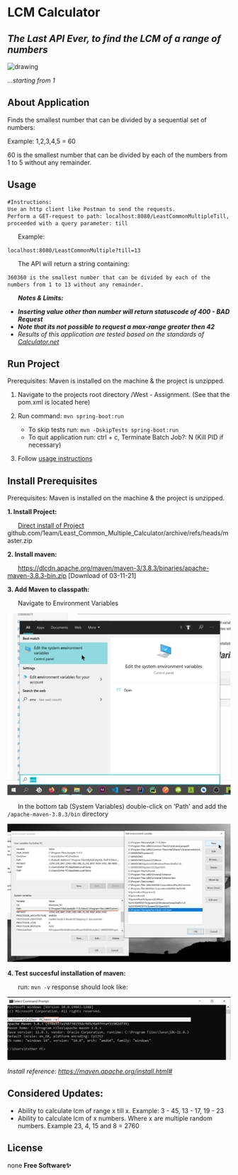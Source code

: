 # LCM Calculator
## _*The Last API Ever, to find the LCM of a range of numbers*_

<img src="https://3.bp.blogspot.com/-oGZMRz-z0Ho/WJAuvFCLv5I/AAAAAAAAEiU/9-o6cIouVoMIE7ISZH8wmMHKue-GsnTbQCLcB/s400/lcm2.PNG" alt="drawing" width="200"/>

_...starting from 1_


## About Application
Finds the smallest number that can be divided by a sequential set of numbers:

Example: 1,2,3,4,5 = 60

60 is the smallest number that can be divided by each of the numbers from 1 to 5 without any remainder.


## Usage
    #Instructions:
    Use an http client like Postman to send the requests.
    Perform a GET-request to path: localhost:8080/LeastCommonMultipleTill, proceeded with a query parameter: till
&nbsp;&nbsp;&nbsp;&nbsp;&nbsp;&nbsp;Example:

    localhost:8080/LeastCommonMultiple?till=13

&nbsp;&nbsp;&nbsp;&nbsp;&nbsp;&nbsp;The API will return a string containing:

    360360 is the smallest number that can be divided by each of the numbers from 1 to 13 without any remainder.

&nbsp;&nbsp;&nbsp;&nbsp;&nbsp;&nbsp;_**Notes & Limits:**_

 - _**Inserting value other than number will return statuscode of 400 - BAD Request**_
 - _**Note that its not possible to request a max-range greater then 42**_
 - _Results of this application are tested based on the standards of [Calculator.net](https://www.calculator.net/lcm-calculator.html?numberinputs)_


## Run Project
Prerequisites: Maven is installed on the machine & the project is unzipped.

1. Navigate to the projects root directory /West - Assignment. (See that the pom.xml is located here)

2. Run command: ```mvn spring-boot:run```
	- To skip tests run: ```mvn -DskipTests spring-boot:run```
	- To quit application run: ctrl + c, Terminate Batch Job?: N (Kill PID if necessary)
3. Follow [usage instructions](#usage)


## Install Prerequisites
Prerequisites: Maven is installed on the machine & the project is unzipped.

**1. Install Project:**

&nbsp;&nbsp;&nbsp;&nbsp;&nbsp;&nbsp;[Direct install of Project](https://github.com/1eam/Least_Common_Multiple_Calculator/archive/refs/heads/master.zip) github.com/1eam/Least_Common_Multiple_Calculator/archive/refs/heads/master.zip
 
**2. Install maven:**
 	 
&nbsp;&nbsp;&nbsp;&nbsp;&nbsp;&nbsp;https://dlcdn.apache.org/maven/maven-3/3.8.3/binaries/apache-maven-3.8.3-bin.zip [Download of 03-11-21]
 
 
**3. Add Maven to classpath:**
 
&nbsp;&nbsp;&nbsp;&nbsp;&nbsp;&nbsp;Navigate to Environment Variables

![Find Environment Variables](https://github.com/1eam/Least_Common_Multiple_Calculator/blob/master/installation%20instruction%20docs/Navigate%20to%20Environment%20Variables.png?raw=true)
 	
&nbsp;&nbsp;&nbsp;&nbsp;&nbsp;&nbsp;In the bottom tab (System Variables) double-click on 'Path' and add the ```/apache-maven-3.8.3/bin``` directory

![System-Variables_Path](https://github.com/1eam/Least_Common_Multiple_Calculator/blob/master/installation%20instruction%20docs/System-Variables_Path.png?raw=true)
 
**4. Test succesful installation of maven:**

&nbsp;&nbsp;&nbsp;&nbsp;&nbsp;&nbsp;run: ```mvn -v``` response should look like:

![Run Maven Test](https://github.com/1eam/Least_Common_Multiple_Calculator/blob/master/installation%20instruction%20docs/Run%20Maven%20Test.png?raw=true)

_Install reference: https://maven.apache.org/install.html#_


## Considered Updates:
- Ability to calculate lcm of range x till x. Example: 3 - 45, 13 - 17, 19 - 23
- Ability to calculate lcm of x numbers. Where x are multiple random numbers. Example 23, 4, 15 and 8 = 2760


## License
none **Free Software✨**